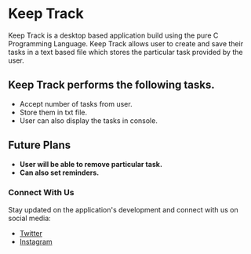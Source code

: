 # Keep Track

 Keep Track is a desktop based application build using the pure C Programming Language.
 Keep Track allows user to create and save their tasks in a text based file which stores the particular task provided by the user.

## Keep Track performs the following tasks.

- Accept number of tasks from user.
- Store them in txt file.
- User can also display the tasks in console.

## Future Plans

- **User will be able to remove particular task.**
- **Can also set reminders.**

### Connect With Us
Stay updated on the application's development and connect with us on social media:

- [Twitter](https://twitter.com/mukulownsyou)
- [Instagram](https://instagram.com/mukulownsyou)